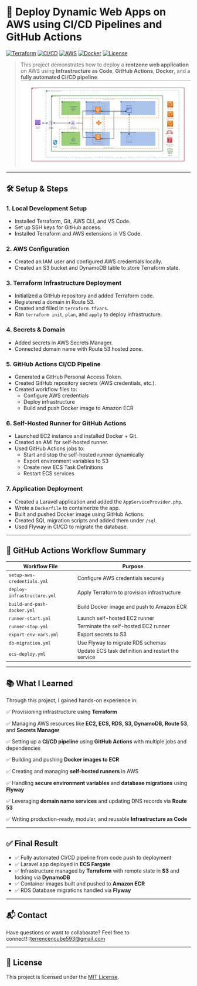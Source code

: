 # 🚀 Deploy Dynamic Web Apps on AWS using CI/CD Pipelines and GitHub Actions

[![Terraform](https://img.shields.io/badge/IaC-Terraform-623CE4?logo=terraform)](https://www.terraform.io/)
[![CI/CD](https://img.shields.io/badge/GitHub%20Actions-CI%2FCD-blue?logo=githubactions)](https://github.com/features/actions)
[![AWS](https://img.shields.io/badge/Cloud-AWS-FF9900?logo=amazon-aws)](https://aws.amazon.com/)
[![Docker](https://img.shields.io/badge/Container-Docker-2496ED?logo=docker)](https://www.docker.com/)
[![License](https://img.shields.io/badge/license-MIT-green)](LICENSE)

> This project demonstrates how to deploy a **rentzone web application** on AWS using **Infrastructure as Code**, **GitHub Actions**, **Docker**, and a **fully automated CI/CD pipeline**.
![Alt text](/Components.png)
---

## 🛠️ Setup & Steps

### 1. Local Development Setup
- Installed Terraform, Git, AWS CLI, and VS Code.
- Set up SSH keys for GitHub access.
- Installed Terraform and AWS extensions in VS Code.

### 2. AWS Configuration
- Created an IAM user and configured AWS credentials locally.
- Created an S3 bucket and DynamoDB table to store Terraform state.

### 3. Terraform Infrastructure Deployment
- Initialized a GitHub repository and added Terraform code.
- Registered a domain in Route 53.
- Created and filled in `terraform.tfvars`.
- Ran `terraform init`, `plan`, and `apply` to deploy infrastructure.

### 4. Secrets & Domain
- Added secrets in AWS Secrets Manager.
- Connected domain name with Route 53 hosted zone.

### 5. GitHub Actions CI/CD Pipeline
- Generated a GitHub Personal Access Token.
- Created GitHub repository secrets (AWS credentials, etc.).
- Created workflow files to:
  - Configure AWS credentials
  - Deploy infrastructure
  - Build and push Docker image to Amazon ECR

### 6. Self-Hosted Runner for GitHub Actions
- Launched EC2 instance and installed Docker + Git.
- Created an AMI for self-hosted runner.
- Used GitHub Actions jobs to:
  - Start and stop the self-hosted runner dynamically
  - Export environment variables to S3
  - Create new ECS Task Definitions
  - Restart ECS services

### 7. Application Deployment
- Created a Laravel application and added the `AppServiceProvider.php`.
- Wrote a `Dockerfile` to containerize the app.
- Built and pushed Docker image using GitHub Actions.
- Created SQL migration scripts and added them under `/sql`.
- Used Flyway in CI/CD to migrate the database.

---

## 🔁 GitHub Actions Workflow Summary

| Workflow File                  | Purpose                                                    |
|--------------------------------|-------------------------------------------------------------|
| `setup-aws-credentials.yml`    | Configure AWS credentials securely                         |
| `deploy-infrastructure.yml`    | Apply Terraform to provision infrastructure                |
| `build-and-push-docker.yml`    | Build Docker image and push to Amazon ECR                  |
| `runner-start.yml`             | Launch self-hosted EC2 runner                              |
| `runner-stop.yml`              | Terminate the self-hosted EC2 runner                       |
| `export-env-vars.yml`          | Export secrets to S3                                       |
| `db-migration.yml`             | Use Flyway to migrate RDS schemas                          |
| `ecs-deploy.yml`               | Update ECS task definition and restart the service         |

---

## 📚 What I Learned

Through this project, I gained hands-on experience in:

✅ Provisioning infrastructure using **Terraform**

✅ Managing AWS resources like **EC2, ECS, RDS, S3, DynamoDB, Route 53**, and **Secrets Manager**

✅ Setting up a **CI/CD pipeline** using **GitHub Actions** with multiple jobs and dependencies

✅ Building and pushing **Docker images to ECR**

✅ Creating and managing **self-hosted runners** in AWS

✅ Handling **secure environment variables** and **database migrations** using **Flyway**

✅ Leveraging **domain name services** and updating DNS records via **Route 53**

✅ Writing production-ready, modular, and reusable **Infrastructure as Code**

---

## ✅ Final Result

- ✅ Fully automated CI/CD pipeline from code push to deployment
- ✅ Laravel app deployed in **ECS Fargate**
- ✅ Infrastructure managed by **Terraform** with remote state in **S3** and locking via **DynamoDB**
- ✅ Container images built and pushed to **Amazon ECR**
- ✅ RDS Database migrations handled via **Flyway**

---

## 📬 Contact

Have questions or want to collaborate? Feel free to connect!::terrencencube593@gmail.com

---

## 📄 License

This project is licensed under the [MIT License](LICENSE).

